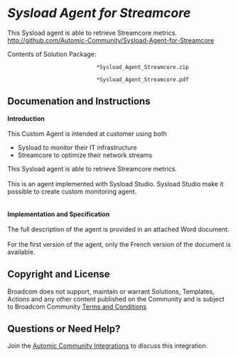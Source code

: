 *Sysload Agent for Streamcore*
=============


This Sysload agent is able to retrieve Streamcore metrics.
http://github.com/Automic-Community/Sysload-Agent-for-Streamcore

<!-- List of attached files -->
Contents of Solution Package:

						
								*Sysload_Agent_Streamcore.zip
								
								*Sysload_Agent_Streamcore.pdf
								
						


Documenation and Instructions
---

<p><span><strong class="bbc">Introduction</strong></span><br /><br />This Custom Agent is intended at customer using both</p>
<ul class="bbc">
<li>Sysload to monitor their IT infrastructure</li>
<li>Streamcore to optimize their network streams</li>
</ul>
<p>This Sysload agent is able to retrieve Streamcore metrics.<br /><br />This is an agent implemented with Sysload Studio. Sysload Studio make it possible to create custom monitoring agent.<br /><br /><br /><strong class="bbc"><span>Implementation and Specification</span></strong><br /><br />The full description of the agent is provided in an attached Word document.<br /><br />For the first version of the agent, only the French version of the document is available.</p>

Copyright and License
---

Broadcom does not support, maintain or warrant Solutions, Templates, Actions and any other content published on the Community and is subject to Broadcom Community [Terms and Conditions](https://community.broadcom.com/termsandconditions)


Questions or Need Help? 
---
Join the [Automic Community Integrations](https://community.broadcom.com/communities/community-home?CommunityKey=83e49dd4-b93e-464a-a343-2bb1e51c13ec) to discuss this integration.
